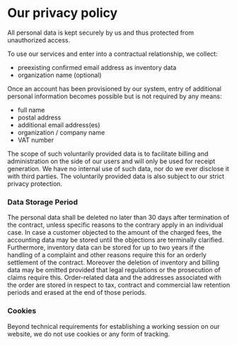 # Our privacy policy

All personal data is kept securely by us and thus protected from unauthorized access.

To use our services and enter into a contractual relationship, we collect:

- preexisting confirmed email address as inventory data
- organization name (optional)

Once an account has been provisioned by our system, entry of additional personal information becomes possible but is not required by any means:


- full name
- postal address
- additional email address(es)
- organization / company name
- VAT number

The scope of such voluntarily provided data is to facilitate billing and administration on the side of our users and will only be used for receipt generation. We have no internal use of such data, nor do we ever disclose it with third parties. The voluntarily provided data is also subject to our strict privacy protection.

### Data Storage Period

The personal data shall be deleted no later than 30 days after termination of the contract, unless specific reasons to the contrary apply in an individual case. In case a customer objected to the amount of the charged fees, the accounting data may be stored until the objections are terminally clarified. Furthermore, inventory data can be stored for up to two years if the handling of a complaint and other reasons require this for an orderly settlement of the contract. Moreover the deletion of inventory and billing data may be omitted provided that legal regulations or the prosecution of claims require this. Order-related data and the addresses associated with the order are stored in respect to tax, contract and commercial law retention periods and erased at the end of those periods.


### Cookies

Beyond technical requirements for establishing a working session on our website, we do not use cookies or any form of tracking.
